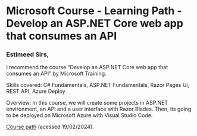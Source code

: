 # Microsoft Course - Learning Path - Develop an ASP.NET Core web app that consumes an API

### Estimeed Sirs,

I recommend the course “Develop an ASP.NET Core web app that consumes an API" by Microsoft Training.

Skills covered: C# Fundamentals, ASP.NET Fundamentals, Razor Pages Ui, REST API, Azure Deploy

Overview: In this course, we will create some projects in ASP.NET environment, an API and a user interface with Razor Blades. Then, its going to be deployed on Microsoft Azure with Visual Studio Code.

[Course path](https://learn.microsoft.com/en-gb/training/paths/develop-asp-core-api/) (acessed 19/02/2024).
